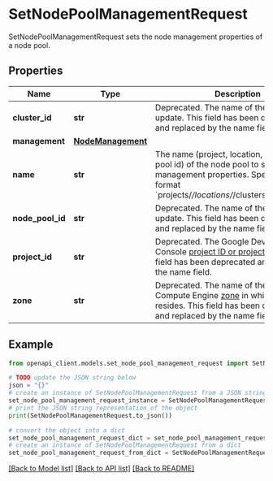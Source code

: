 # SetNodePoolManagementRequest

SetNodePoolManagementRequest sets the node management properties of a node pool.

## Properties

Name | Type | Description | Notes
------------ | ------------- | ------------- | -------------
**cluster_id** | **str** | Deprecated. The name of the cluster to update. This field has been deprecated and replaced by the name field. | [optional] 
**management** | [**NodeManagement**](NodeManagement.md) |  | [optional] 
**name** | **str** | The name (project, location, cluster, node pool id) of the node pool to set management properties. Specified in the format &#x60;projects/*/locations/*/clusters/*/nodePools/*&#x60;. | [optional] 
**node_pool_id** | **str** | Deprecated. The name of the node pool to update. This field has been deprecated and replaced by the name field. | [optional] 
**project_id** | **str** | Deprecated. The Google Developers Console [project ID or project number](https://cloud.google.com/resource-manager/docs/creating-managing-projects). This field has been deprecated and replaced by the name field. | [optional] 
**zone** | **str** | Deprecated. The name of the Google Compute Engine [zone](https://cloud.google.com/compute/docs/zones#available) in which the cluster resides. This field has been deprecated and replaced by the name field. | [optional] 

## Example

```python
from openapi_client.models.set_node_pool_management_request import SetNodePoolManagementRequest

# TODO update the JSON string below
json = "{}"
# create an instance of SetNodePoolManagementRequest from a JSON string
set_node_pool_management_request_instance = SetNodePoolManagementRequest.from_json(json)
# print the JSON string representation of the object
print(SetNodePoolManagementRequest.to_json())

# convert the object into a dict
set_node_pool_management_request_dict = set_node_pool_management_request_instance.to_dict()
# create an instance of SetNodePoolManagementRequest from a dict
set_node_pool_management_request_from_dict = SetNodePoolManagementRequest.from_dict(set_node_pool_management_request_dict)
```
[[Back to Model list]](../README.md#documentation-for-models) [[Back to API list]](../README.md#documentation-for-api-endpoints) [[Back to README]](../README.md)


